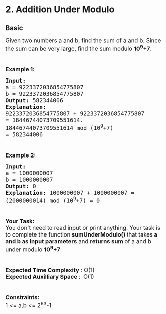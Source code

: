 # 2. Addition Under Modulo
## Basic 
<div class="problem-statement">
                <p></p><p><span style="font-size:18px">Given two numbers a and b, find the sum of a and b. Since the sum can be very large, find the sum&nbsp;modulo <strong>10<sup>9</sup>+7.</strong></span></p>

<p>&nbsp;</p>

<p><span style="font-size:18px"><strong>Example 1:</strong></span></p>

<pre><span style="font-size:18px"><strong>Input:
</strong>a = 9223372036854775807
b = 9223372036854775807
<strong>Output: </strong>582344006
<strong>Explanation: 
</strong>9223372036854775807 + 9223372036854775807 
= 18446744073709551614.
18446744073709551614 mod (10<sup>9</sup>+7)
= 582344006</span></pre>

<p>&nbsp;</p>

<p><span style="font-size:18px"><strong>Example 2:</strong></span></p>

<pre><span style="font-size:18px"><strong>Input:
</strong>a = 1000000007
b = 1000000007
<strong>Output: </strong>0
<strong>Explanation: </strong>1000000007 + 1000000007 =
(2000000014) mod (10<sup>9</sup>+7) = 0</span></pre>

<p>&nbsp;</p>

<p><span style="font-size:18px"><strong>Your Task:</strong><br>
You don't need to read input or print anything. Your task is to complete the function<strong> </strong> <strong>sumUnderModulo()&nbsp;</strong>that takes<strong> a and b as input parameters</strong> and <strong>returns sum </strong>of a and b under modulo <strong>10<sup>9</sup>+7</strong>. </span></p>

<p>&nbsp;</p>

<p><span style="font-size:18px"><strong>Expected Time Complexity</strong> : O(1)<br>
<strong>Expected Auxilliary Space </strong>:&nbsp; O(1)</span></p>

<p>&nbsp;</p>

<p><strong><span style="font-size:18px">Constraints:</span></strong><br>
<span style="font-size:18px">1 &lt;= a,b &lt;= 2<sup>63</sup>-1</span></p>
 <p></p>
            </div>